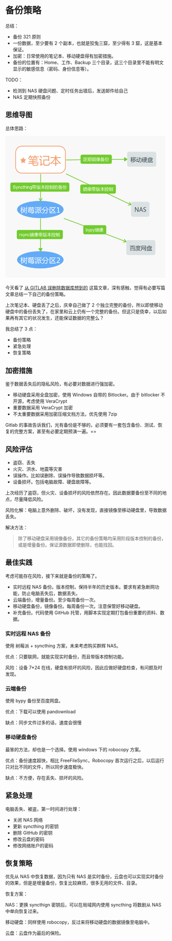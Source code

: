 # 备份策略

总结：

- 备份 321 原则
- 一份数据，至少要有 2 个副本，也就是狡兔三窟，至少得有 3 窟，这是基本保证。
- 加密：日常使用的笔记本、移动硬盘得有加密措施。
- 备份的位置有：Home、工作、Backup 三个目录，这三个目录里不能有明文显示的敏感信息（密码、身份信息等）。

TODO：

- 检测到 NAS 硬盘问题、定时任务出错后，发送邮件给自己
- NAS 定期快照备份

## 思维导图

总体思路：

![备份策略](img/backup.png)

今天看了 [从 GITLAB 误删除数据库想到的](https://coolshell.cn/articles/17680.html) 这篇文章，深有感触，觉得有必要写篇文章总结一下自己的备份策略。

上次笔记本、硬盘丢了之后，庆幸自己做了 2 个独立完整的备份，所以即使移动硬盘中的备份丢失了，在家里和云上仍有一个完整的备份。但这只是侥幸，以后如果再有其它的状况发生，还能保证数据的完整么？

我总结了 3 点：

- 备份策略
- 紧急处理
- 恢复策略

## 加密措施

鉴于数据丢失后的隐私风险，有必要对数据进行强加密。

- 移动硬盘采用全盘加密，使用 Windows 自带的 Bitlocker。由于 bitlocker 不开源，考虑使用 VeraCrypt
- 重要数据采用 VeraCrypt 加密
- 不太重要数据采用加密压缩文档方法，优先使用 7zip

Gitlab 的事故告诉我们，光有备份是不够的，必须要有一套包含备份、测试、恢复的完整方案，甚至有必要定期预演一遍。==

## 风险评估

- 盗窃、丢失
- 火灾、洪水、地震等灾害
- 误操作。比如误删除、误操作导致数据损坏等。
- 设备损坏。包括电脑故障、硬盘故障等。

上次经历了盗窃，但火灾、设备损坏的风险依然存在。因此数据要备份至不同的地点，尽量降低风险。

风险化解：电脑上意外删除、破坏，没有发现，直接镜像至移动硬盘里，导致数据丢失。

解决方法：

> 除了移动硬盘采用镜像备份，其它的备份策略均采用阶段版本控制的备份，或是增量备份。保证源数据即使删除，也能找回。

## 最佳实践

考虑可能存在风险，接下来就是备份的策略了。

- 实时远程 NAS 备份。版本控制，保持半年的历史版本。要求有紧急断网功能，防止电脑丢失后，数据丢失。
- 云端备份，增量备份。至少每周备份一次。
- 移动硬盘备份，镜像备份。每周备份一次。注意保管好移动硬盘。
- 补充备份。代码使用 GitHub 托管，用脚本实现定期打包备份重要的资料、数据。

### 实时远程 NAS 备份

使用 树莓派 + syncthing 方案，未来考虑购买群辉 NAS。

优点：只要联网，就能实现实时备份，而且带版本控制功能。

风险：设备 7*24 在线，硬盘有损坏的风险，因此应做好硬盘检查，有问题及时发现。

### 云端备份

使用 bypy 备份至百度网盘。

优点：下载可以使用 pandownload

缺点：同步文件过多的话，速度会很慢

### 移动硬盘备份

最笨的方法，却也是一个选择。使用 windows 下的 robocopy 方案。

优点：备份速度超快，相比 FreeFileSync，Robocopy 首次运行之后，以后运行只对比不同的文件，所以同步速度极快。

缺点：不方便，存在丢失、损坏的风险。

## 紧急处理

电脑丢失、被盗，第一时间进行处理：

- 关闭 NAS 网络
- 更新 syncthing 的密钥
- 删除 GitHub 的密钥
- 修改云盘的密码
- 修改网络账户的密码

## 恢复策略

优先从 NAS 中恢复数据，因为只有 NAS 是实时备份，云盘也可以实现实时备份的效果，但是是增量备份，恢复比较麻烦，很多无用的文件、目录。

恢复方案：

NAS：更换 syncthign 密钥后，可以在局域网内使用 syncthing 将数剧从 NAS 中单向恢复过来。

移动硬盘：同样使用 robocopy，反过来将移动硬盘的数据镜像至电脑中。

云盘：云盘作为最后的保险。
